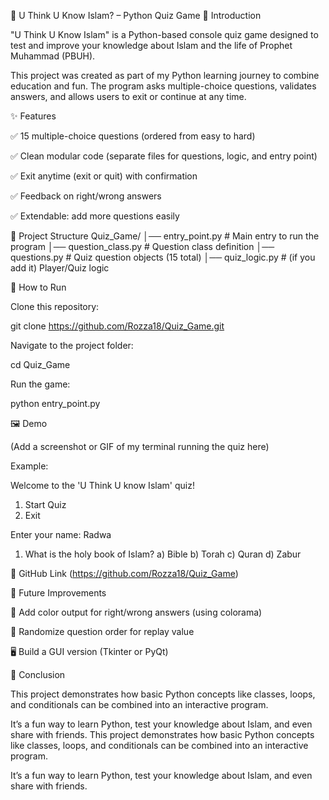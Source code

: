🕌 U Think U Know Islam? – Python Quiz Game
📖 Introduction

"U Think U Know Islam" is a Python-based console quiz game designed to test and improve your knowledge about Islam and the life of Prophet Muhammad (PBUH).

This project was created as part of my Python learning journey to combine education and fun. The program asks multiple-choice questions, validates answers, and allows users to exit or continue at any time.

✨ Features

✅ 15 multiple-choice questions (ordered from easy to hard)

✅ Clean modular code (separate files for questions, logic, and entry point)

✅ Exit anytime (exit or quit) with confirmation

✅ Feedback on right/wrong answers

✅ Extendable: add more questions easily

📂 Project Structure
Quiz_Game/
│── entry_point.py       # Main entry to run the program
│── question_class.py    # Question class definition
│── questions.py         # Quiz question objects (15 total)
│── quiz_logic.py        # (if you add it) Player/Quiz logic

🚀 How to Run

Clone this repository:

git clone https://github.com/Rozza18/Quiz_Game.git


Navigate to the project folder:

cd Quiz_Game


Run the game:

python entry_point.py

🖼️ Demo

(Add a screenshot or GIF of my terminal running the quiz here)

Example:

Welcome to the 'U Think U know Islam' quiz!
1. Start Quiz
2. Exit

Enter your name: Radwa
1. What is the holy book of Islam?
a) Bible
b) Torah
c) Quran
d) Zabur

🔗 GitHub Link
(https://github.com/Rozza18/Quiz_Game)

📌 Future Improvements

🎨 Add color output for right/wrong answers (using colorama)

🎲 Randomize question order for replay value

🖥️ Build a GUI version (Tkinter or PyQt)

🙌 Conclusion

This project demonstrates how basic Python concepts like classes, loops, and conditionals can be combined into an interactive program.

It’s a fun way to learn Python, test your knowledge about Islam, and even share with friends.
This project demonstrates how basic Python concepts like classes, loops, and conditionals can be combined into an interactive program.

It’s a fun way to learn Python, test your knowledge about Islam, and even share with friends.
